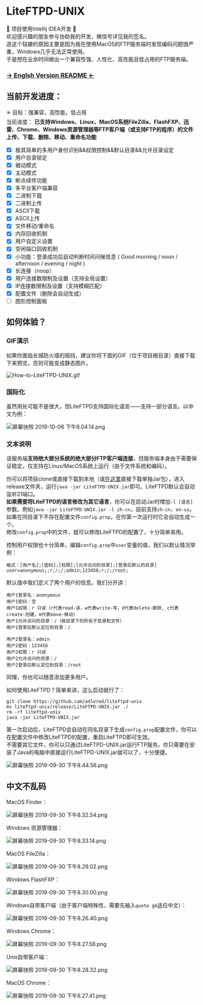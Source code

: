 # LiteFTPD-UNIX
🚧 项目使用Intellij IDEA开发 🚧  
欢迎感兴趣的朋友参与协助我的开发，微信号详见我的签名。  
造这个轱辘的原因主要是因为我在使用MacOS的FTP服务端时发现编码问题很严重，Windows几乎无法正常使用。  
于是想在业余时间做出一个兼容性强、人性化、高性能且低占用的FTP服务端。  

### [→ Englsh Version README ←](https://github.com/AdlerED/LiteFTPD-UNIX/blob/master/README-EN.md)

## 当前开发进度：
✳️ 目标：强兼容，高性能，低占用  
当前进度： **已支持Windows、Linux、MacOS系统FileZilla、FlashFXP、迅雷、Chrome、Windows资源管理器等FTP客户端（或支持FTP的程序）的文件上传、下载、删除、移动、重命名功能**

- [x] 极其简单的多用户身份识别&&权限控制&&默认目录&&允许目录设定  
- [x] 用户目录锁定  
- [x] 被动模式  
- [x] 主动模式  
- [x] 断点续传功能  
- [x] 多平台客户端兼容  
- [x] 二进制下载  
- [x] 二进制上传  
- [x] ASCII下载  
- [x] ASCII上传  
- [x] 文件移动/重命名
- [x] 内存回收机制  
- [x] 用户自定义设置  
- [x] 空闲端口回收机制  
- [x] 小功能：登录成功后自动判断时间问候信息 ( Good morning / noon / afternoon / evening / night )
- [x] 长连接（noop）
- [x] 用户连接数限制及设置（支持全局设置）
- [x] IP连接数限制及设置（支持模糊匹配）
- [x] 配置文件（删除会自动生成）
- [ ] 图形控制面板

## 如何体验？

### GIF演示

如果你面临长城防火墙的阻挡，建议你将下面的GIF（位于项目根目录）直接下载下来预览，否则可能变成静态图片。

![How-to-LiteFTPD-UNIX.gif](/How-to-LiteFTPD-UNIX.gif)


### 国际化

虽然用处可能不是很大，但LiteFTPD支持国际化语言——支持一部分语言。以中文为例：  

![屏幕快照 2019-10-06 下午9.04.14.png](https://pic.stackoverflow.wiki/uploadImages/7f53ebe8-5b31-4baa-9a68-77de37bc69b0.png)

### 文本说明

该服务端**支持绝大部分系统的绝大部分FTP客户端连接**，但服务端本身由于需要保证稳定，仅支持在Linux/MacOS系统上运行（由于文件系统和编码）。  

你可以将项目clone或直接下载到本地（或[在这里](https://github.com/AdlerED/LiteFTPD-UNIX/releases)直接下载单独Jar包），进入release文件夹，运行`java -jar LiteFTPD-UNIX.jar`即可。LiteFTPD默认会自动监听21端口。  
**如果需要将LiteFTPD的语言修改为其它语言**，你可以在启动Jar时增加`-l [语言]`参数。例如`java -jar LiteFTPD-UNIX.jar -l zh-cn`，目前支持`zh-cn`、`en-us`。  
如果在同目录下不存在配置文件`config.prop`，在你第一次运行时它会自动生成一个。  
修改`config.prop`中的文件，就可以修改LiteFTPD的配置了，十分简单易用。  

控制用户权限也十分简单，编辑`config.prop`中`user`变量的值，我们以默认情况举例：  
```
格式：[用户名];[密码];[权限];[允许访问的目录];[登录后默认的目录]
user=anonymous;;r;/;/;admin;123456;r;/;/root;
```
默认值中我们定义了两个用户的信息。我们分开讲：  

```
用户1登录名：anonymous
用户1密码：空
用户1权限：r 只读（r代表read-读，w代表write-写，d代表delete-删除, c代表create-创建，m代表move-移动）
用户1允许访问的目录：/（根目录下的所有子目录和文件） 
用户1登录后默认定位到目录：/

用户2登录名：admin
用户2密码：123456
用户2权限：r 只读
用户2允许访问的目录：/
用户2登录后默认定位到目录：/root
```

同理，你也可以随意添加更多用户。  
  
如何使用LiteFTPD？简单来讲，这么启动就行了：  

```
git clone https://github.com/adlered/liteftpd-unix
mv liteftpd-unix/release/LiteFTPD-UNIX.jar ./
rm -rf liteftpd-unix
java -jar LiteFTPD-UNIX.jar
```

第一次启动后，LiteFTPD会自动在同名目录下生成`config.prop`配置文件，你可以在配置文件中修改LiteFTPD的配置，重启LiteFTPD即可生效。  
不需要其它文件，你可以只通过LiteFTPD-UNIX.jar运行FTP服务。你只需要在安装了Java的电脑中直接运行LiteFTPD-UNIX.jar就可以了，十分便捷。  

![屏幕快照 2019-09-30 下午8.44.56.png](https://pic.stackoverflow.wiki/uploadImages/79a47e02-0623-427f-ae43-e08ab4be11f9.png) 

## 中文不乱码

MacOS Finder：

![屏幕快照 2019-09-30 下午8.32.54.png](https://pic.stackoverflow.wiki/uploadImages/0b1f4d52-16f0-447f-9e00-ac01d2d0309c.png)

Windows 资源管理器：

![屏幕快照 2019-09-30 下午8.33.14.png](https://pic.stackoverflow.wiki/uploadImages/cb097630-5819-4d97-9c2a-18cbc77e9cb3.png)

MacOS FileZilla：

![屏幕快照 2019-09-30 下午8.29.02.png](https://pic.stackoverflow.wiki/uploadImages/1afb6892-7bbd-43e5-aa41-3adf6ac33db6.png)

Windows FlashFXP：

![屏幕快照 2019-09-30 下午8.30.00.png](https://pic.stackoverflow.wiki/uploadImages/8903355f-a31b-41cf-83df-5a7e534d8855.png)

Windows自带客户端（由于客户端特殊性，需要先输入`quote gb`适应中文）：

![屏幕快照 2019-09-30 下午8.26.40.png](https://pic.stackoverflow.wiki/uploadImages/4a9b1c25-90df-44c1-ba14-c463b98089f5.png)

Windows Chrome：

![屏幕快照 2019-09-30 下午8.27.58.png](https://pic.stackoverflow.wiki/uploadImages/c8962604-35b3-49c8-b840-36c7a54ede08.png)

Unix自带客户端：

![屏幕快照 2019-09-30 下午8.28.32.png](https://pic.stackoverflow.wiki/uploadImages/067ea9f1-3bc1-4841-b45a-9375b0b53128.png)

MacOS Chrome：

![屏幕快照 2019-09-30 下午8.27.41.png](https://pic.stackoverflow.wiki/uploadImages/f7257a4a-b892-4401-82bf-c92b92abe00d.png)